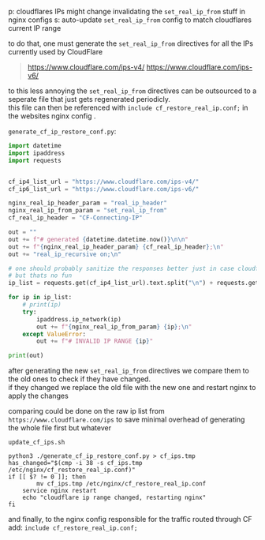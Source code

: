 p: cloudflares IPs might change invalidating the `set_real_ip_from` stuff in nginx configs
s: auto-update `set_real_ip_from` config to match cloudflares current IP range

to do that, one must generate the `set_real_ip_from` directives for all the IPs currently used by CloudFlare
> https://www.cloudflare.com/ips-v4/
> https://www.cloudflare.com/ips-v6/

to this less annoying the `set_real_ip_from` directives can be outsourced to a seperate file that just gets regenerated periodicly.<br>
this file can then be referenced with `include cf_restore_real_ip.conf;` in the websites nginx config .

`generate_cf_ip_restore_conf.py`:
``` python
import datetime
import ipaddress
import requests


cf_ip4_list_url = "https://www.cloudflare.com/ips-v4/"
cf_ip6_list_url = "https://www.cloudflare.com/ips-v6/"

nginx_real_ip_header_param = "real_ip_header"
nginx_real_ip_from_param = "set_real_ip_from"
cf_real_ip_header = "CF-Connecting-IP"

out = ""
out += f"# generated {datetime.datetime.now()}\n\n"
out += f"{nginx_real_ip_header_param} {cf_real_ip_header};\n"
out += "real_ip_recursive on;\n"

# one should probably sanitize the responses better just in case cloudflare turns/is evil.
# but thats no fun
ip_list = requests.get(cf_ip4_list_url).text.split("\n") + requests.get(cf_ip6_list_url).text.split("\n")

for ip in ip_list:
    # print(ip)
    try:
        ipaddress.ip_network(ip)
        out += f"{nginx_real_ip_from_param} {ip};\n"
    except ValueError:
        out += f"# INVALID IP RANGE {ip}"

print(out)
```

after generating the new `set_real_ip_from` directives we compare them to the old ones to check if they have changed.<br>
if they changed we replace the old file with the new one and restart nginx to apply the changes

comparing could be done on the raw ip list from `https://www.cloudflare.com/ips` to save minimal overhead of generating the whole file first but whatever 

`update_cf_ips.sh`
```
python3 ./generate_cf_ip_restore_conf.py > cf_ips.tmp
has_changed="$(cmp -i 38 -s cf_ips.tmp /etc/nginx/cf_restore_real_ip.conf)"
if [[ $? != 0 ]]; then
        mv cf_ips.tmp /etc/nginx/cf_restore_real_ip.conf
	service nginx restart
	echo "cloudflare ip range changed, restarting nginx"
fi
```

and finally, to the nginx config responsible for the traffic routed through CF add: `include cf_restore_real_ip.conf;`
